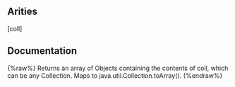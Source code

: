 ## Arities
[coll]

## Documentation
{%raw%}
Returns an array of Objects containing the contents of coll, which
  can be any Collection.  Maps to java.util.Collection.toArray().
{%endraw%}
